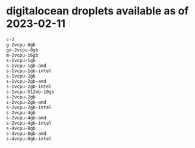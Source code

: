# digitalocean droplets available as of 2023-02-11

```
c-2
g-2vcpu-8gb
gd-2vcpu-8gb
m-2vcpu-16gb
s-1vcpu-1gb
s-1vcpu-1gb-amd
s-1vcpu-1gb-intel
s-1vcpu-2gb
s-1vcpu-2gb-amd
s-1vcpu-2gb-intel
s-1vcpu-512mb-10gb
s-2vcpu-2gb
s-2vcpu-2gb-amd
s-2vcpu-2gb-intel
s-2vcpu-4gb
s-2vcpu-4gb-amd
s-2vcpu-4gb-intel
s-4vcpu-8gb
s-4vcpu-8gb-amd
s-4vcpu-8gb-intel
```
